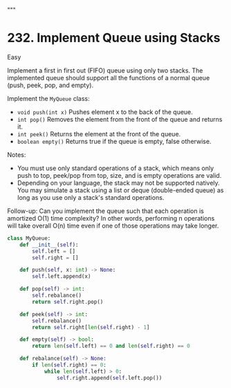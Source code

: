 """
# 232. Implement Queue using Stacks

Easy

Implement a first in first out (FIFO) queue using only two stacks. The implemented queue should support all the functions of a normal queue (push, peek, pop, and empty).

Implement the `MyQueue` class:

- `void push(int x)` Pushes element x to the back of the queue.
- `int pop()` Removes the element from the front of the queue and returns it.
- `int peek()` Returns the element at the front of the queue.
- `boolean empty()` Returns true if the queue is empty, false otherwise.

Notes:

- You must use only standard operations of a stack, which means only push to top, peek/pop from top, size, and is empty operations are valid.
- Depending on your language, the stack may not be supported natively. You may simulate a stack using a list or deque (double-ended queue) as long as you use only a stack's standard operations.

Follow-up: Can you implement the queue such that each operation is amortized O(1) time complexity? In other words, performing n operations will take overall O(n) time even if one of those operations may take longer.

```python
class MyQueue:
    def __init__(self):
        self.left = []
        self.right = []

    def push(self, x: int) -> None:
        self.left.append(x)

    def pop(self) -> int:
        self.rebalance()
        return self.right.pop()

    def peek(self) -> int:
        self.rebalance()
        return self.right[len(self.right) - 1]

    def empty(self) -> bool:
        return len(self.left) == 0 and len(self.right) == 0

    def rebalance(self) -> None:
        if len(self.right) == 0:
            while len(self.left) > 0:
                self.right.append(self.left.pop())
```
